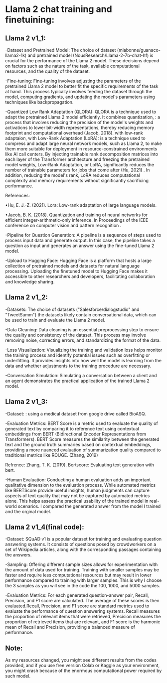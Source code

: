 # Llama 2 chat training and finetuining:

## Llama 2 v1_1:
-Dataset and Pretrained Model: The choice of dataset (mlabonne/guanaco-llama2-1k) and pretrained model (NousResearch/Llama-2-7b-chat-hf) is crucial for the performance of the Llama 2 model. These decisions depend on factors such as the nature of the task, available computational resources, and the quality of the dataset.

-Fine-tuning: Fine-tuning involves adjusting the parameters of the pretrained Llama 2 model to better fit the specific requirements of the task at hand. This process typically involves feeding the dataset through the model, computing gradients, and updating the model's parameters using techniques like backpropagation.

-Quantized Low Rank Adaptation (QLORA): QLORA is a technique used to adapt the pretrained Llama 2 model efficiently. It combines quantization, : a process that involves reducing the precision of the model's weights and activations to lower bit-width representations, thereby reducing memory footprint and computational overhead (Jacob, 2018). with low-rank adaptaion, 
with Low-Rank Adaptation (LoRA): is a technique used to compress and adapt large neural network models, such as Llama 2, to make them more suitable for deployment in resource-constrained environments like AI call centers. By injecting trainable rank decomposition matrices into each layer of the Transformer architecture and freezing the pretrained model weights, Low-Rank Adaptation, or LoRA, significantly reduces the number of trainable parameters for jobs that come after (Hu, 2021) . In addition, reducing the model's rank, LoRA reduces computational complexity and memory requirements without significantly sacrificing performance.

References: 

•Hu, E. J.-Z. (2021). Lora: Low-rank adaptation of large language models.

•Jacob, B. K. (2018). Quantization and training of neural networks for efficient integer-arithmetic-only inference. In Proceedings of the IEEE conference on computer vision and pattern recognition .


-Pipeline for Question Generation: A pipeline is a sequence of steps used to process input data and generate output. In this case, the pipeline takes a question as input and generates an answer using the fine-tuned Llama 2 model.

-Upload to Hugging Face: Hugging Face is a platform that hosts a large collection of pretrained models and datasets for natural language processing. Uploading the finetuned model to Hugging Face makes it accessible to other researchers and developers, facilitating collaboration and knowledge sharing.

## Llama 2 v1_2:
-Datasets: The choice of datasets ("Salesforce/dialogstudio" and "TweetSumm") the datasets likely contain conversational data, which can be used to train and evaluate the Llama 2 model.

-Data Cleaning: Data cleaning is an essential preprocessing step to ensure the quality and consistency of the dataset. This process may involve removing noise, correcting errors, and standardizing the format of the data.

-Loss Visualization: Visualizing the training and validation loss helps monitor the training process and identify potential issues such as overfitting or underfitting. It provides insights into how well the model is learning from the data and whether adjustments to the training procedure are necessary.

-Conversation Simulation: Simulating a conversation between a client and an agent demonstrates the practical application of the trained Llama 2 model. 

## Llama 2 v1_3:
-Dataset: : using a medical dataset from google drive called BioASQ.

-Evaluation Metrics: BERT Score is a metric used to evaluate the quality of generated text by comparing it to reference text using contextual embeddings from BERT (Bidirectional Encoder Representations from Transformers). BERT Score measures the similarity between the generated text and the ground truth summaries based on contextual embeddings, providing a more nuanced evaluation of summarization quality compared to traditional metrics like ROUGE. (Zhang, 2019)

Refrence: Zhang, T. K. (2019). Bertscore: Evaluating text generation with bert.

-Human Evaluation: Conducting a human evaluation adds an important qualitative dimension to the evaluation process. While automated metrics like BERTScore provide useful insights, human judgments can capture aspects of text quality that may not be captured by automated metrics alone. This helps assess the practical usability of the trained model in real-world scenarios. I compared the generated answer from the model I trained and the orginal model.


## Llama 2 v1_4(final code):
-Dataset: SQuAD v1 is a popular dataset for training and evaluating question answering systems. It consists of questions posed by crowdworkers on a set of Wikipedia articles, along with the corresponding passages containing the answers.

-Sampling: Offering different sample sizes allows for experimentation with the amount of data used for training. Training with smaller samples may be faster and require less computational resources but may result in lower performance compared to training with larger samples. This is why I choose the 3 samples as you will see in the code the 100, 1000, and 5000 samples.

-Evaluation Metrics: For each generated question-answer pair, Recall, Precision, and F1 score are calculated. The average of these scores is then evaluated.Recall, Precision, and F1 score are standard metrics used to evaluate the performance of question answering systems. Recall measures the proportion of relevant items that were retrieved, Precision measures the proportion of retrieved items that are relevant, and F1 score is the harmonic mean of Recall and Precision, providing a balanced measure of performance.

## Note:
As my resources changed, you might see different results from the codes provided, and if you use free version Colab or Kaggle as your environment, you might crash because of the enormous computational power required by such model.

